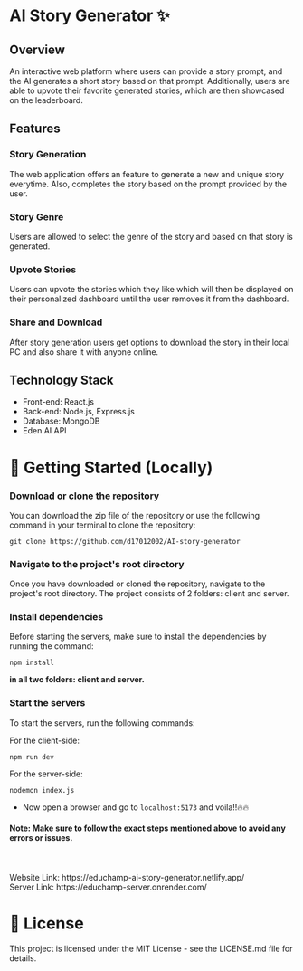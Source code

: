 <!DOCTYPE html>
<body>
<h1>AI Story Generator ✨</h1>
<h2>Overview</h2>
<p>An interactive web platform where users can provide a story prompt, and the AI generates a short story based on that prompt. Additionally, users are able to upvote their favorite generated stories, which are then showcased on the leaderboard.</p>
<h2>Features</h2>
  
<h3>Story Generation</h3>
<p>The web application offers an feature to generate a new and unique story everytime. Also, completes the story based on the prompt provided by the user.</p>

<h3>Story Genre</h3>
<p>Users are allowed to select the genre of the story and based on that story is generated.</p>

<h3>Upvote Stories</h3>
<p>Users can upvote the stories which they like which will then be displayed on their personalized dashboard until the user removes it from the dashboard.</p>

<h3>Share and Download</h3>
<p>After story generation users get options to download the story in their local PC and also share it with anyone online.</p>

<h2>Technology Stack</h2>
<ul>
    <li>Front-end: React.js </li>
    <li>Back-end: Node.js, Express.js </li>
    <li>Database: MongoDB </li>
    <li>Eden AI API</li>
</ul>

<h1>🚀 Getting Started (Locally)</h1>

<h3>Download or clone the repository</h3>
<p>You can download the zip file of the repository or use the following command in your terminal to clone the repository:</p>
<pre><code class="language-bash">git clone https://github.com/d17012002/AI-story-generator</code></pre>
<h3>Navigate to the project's root directory</h3>
<p>Once you have downloaded or cloned the repository, navigate to the project's root directory. The project consists of 2 folders: client and server.</p>
<h3>Install dependencies</h3>
<p>Before starting the servers, make sure to install the dependencies by running the command:</p>
<pre><code class="language-bash">npm install</code></pre>
<b>in all two folders: client and server.</b>

<h3>Start the servers</h3>
<p>To start the servers, run the following commands:</p>
<p>For the client-side:</p>
<pre><code class="language-arduino">npm run dev</code></pre>
<p>For the server-side:</p>
<pre><code>nodemon index.js</code></pre>

- Now open a browser and go to `localhost:5173` and voila!!:fire::fire:
<h4>Note: Make sure to follow the exact steps mentioned above to avoid any errors or issues.</h4>
<br>
<br>
Website Link: https://educhamp-ai-story-generator.netlify.app/
<br>
Server Link: https://educhamp-server.onrender.com/

<h1>📜 License</h1>
This project is licensed under the MIT License - see the LICENSE.md file for details.

</body>
</html>
